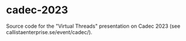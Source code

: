 # cadec-2023
Source code for the "Virtual Threads" presentation on Cadec 2023
(see callistaenterprise.se/event/cadec/).
